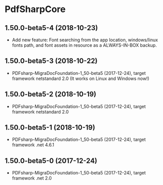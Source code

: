 # PdfSharpCore

## 1.50.0-beta5-4 (2018-10-23)
- Add new feature: Font searching from the app location, windows/linux fonts path, and font assets in resource as a ALWAYS-IN-BOX backup.

## 1.50.0-beta5-3 (2018-10-22)
- PDFsharp-MigraDocFoundation-1_50-beta5 (2017-12-24), target framework netstandard 2.0 (It works on Linux and Windows now!)

## 1.50.0-beta5-2 (2018-10-19)
- PDFsharp-MigraDocFoundation-1_50-beta5 (2017-12-24), target framework netstandard 2.0

## 1.50.0-beta5-1 (2018-10-19)
- PDFsharp-MigraDocFoundation-1_50-beta5 (2017-12-24), target framework .net 4.6.1

## 1.50.0-beta5-0 (2017-12-24)
- PDFsharp-MigraDocFoundation-1_50-beta5 (2017-12-24), target framework .net 2.0
